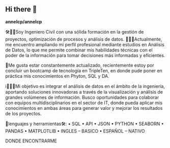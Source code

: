## Hi there 👋


**annelcp/annelcp** 

🛠️👷🏻Soy Ingeniero Civil con una sólida formación en la gestión de proyectos, optimización de procesos y análisis de datos.
👨🏻‍🎓Actualmente, me encuentro ampliando mi perfil profesional mediante estudios en Análisis de Datos, lo que me permite combinar mis habilidades técnicas con el poder de la información para tomar decisiones más informadas y eficientes.

🌌Me gusta estar constantemente actualizado, recientemente estoy por concluir un bootcamp de tecnología en TripleTen, en donde pude poner en práctica mis conocimientos en Phyton, SQL y DA. 

ℹ️🧑🏻‍💻Mi objetivo es integrar el análisis de datos en el ámbito de la ingeniería, aportando soluciones innovadoras a través de la visualización y análisis de grandes volúmenes de información. Busco oportunidades para colaborar con equipos multidisciplinarios en el sector de IT, donde pueda aplicar mis conocimientos en ambas áreas para generar valor y mejorar los resultados de los proyectos.


🌌lenguajes y herramientas🛠️:
• SQL
• API
• JSON
• PYTHON
• SEABORN
• PANDAS
• MATPLOTLIB
• INGLES – BASICO
• ESPAÑOL – NATIVO

DONDE ENCONTRARME

